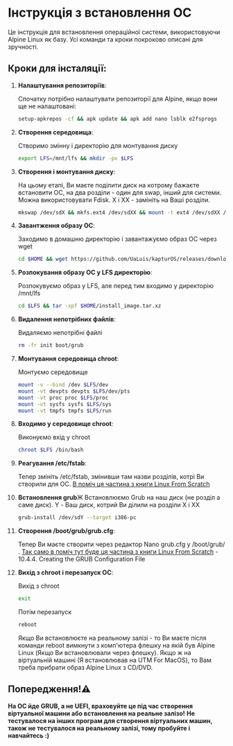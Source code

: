 # Інструкція з встановлення ОС

Це інструкція для встановлення операційної системи, використовуючи Alpine Linux як базу. Усі команди та кроки покроково описані для зручності.

## Кроки для інсталяції:

1. **Налаштування репозиторіїв**:

   Спочатку потрібно налаштувати репозиторії для Alpine, якщо вони ще не налаштовані:
   ```bash
   setup-apkrepos -cf && apk update && apk add nano lsblk e2fsprogs
   ```
2. **Створення середовища**:

   Створимо змінну і директорію для монтування диску
   ```bash
   export LFS=/mnt/lfs && mkdir -pv $LFS
   ```
3. **Створення і монтування диску**:

   На цьому етапі, Ви маєте поділити диск на котрому бажаєте встановити ОС, на два розділи - один для swap, інший для системи.
   Можна використовувати Fdisk. Х і ХХ - замініть на Ваші розділи.
   ```bash
   mkswap /dev/sdX && mkfs.ext4 /dev/sdXX && mount -t ext4 /dev/sdXX /mnt/lfs
   ```
4. **Завантження образу ОС**:

   Заходимо в домашню директорію і завантажуємо образ ОС через wget
   ```bash
   cd $HOME && wget https://github.com/UaLuis/kapturOS/releases/download/os_v2/install_image_0.1.tar.xz
   ```
5. **Розпокування образу ОС у LFS директорію**:

   Розпокувуємо образ у LFS, але перед тим входимо у директорію /mnt/lfs
   ```bash
   cd $LFS && tar -xpf $HOME/install_image.tar.xz
   ```
6. **Видалення непотрібних файлів**:

   Видаляємо непотрібні файлі
   ```bash
   rm -fr init boot/grub
   ```
7. **Монтування середовища chroot**:

   Монтуємо середовище
   ```bash
   mount -v --bind /dev $LFS/dev
   mount -vt devpts devpts $LFS/dev/pts
   mount -vt proc proc $LFS/proc
   mount -vt sysfs sysfs $LFS/sys
   mount -vt tmpfs tmpfs $LFS/run
   ```
8. **Входимо у середовище chroot**:

   Виконуємо вхід у chroot
   ```bash
   chroot $LFS /bin/bash
   ```
9. **Реагування /etc/fstab**:
    
    Тепер змініть /etc/fstab, змінивши там назви розділів, котрі Ви створили для ОС.
    [В поміч ця частина з книги Linux From Scratch](https://www.linuxfromscratch.org/lfs/view/12.3/chapter10/fstab.html)
10. **Встановлення grub**Ж
    Встановлюємо Grub на наш диск (не розділ а саме диск). Y - Ваш диск, котрий Ви ділили на розділи Х і ХХ
    ```bash
    grub-install /dev/sdY --target i386-pc
    ```
11. **Створення /boot/grub/grub.cfg**:
    
    Тепер Ви маєте створити через редактор Nano grub.cfg у /boot/grub/ .
    [Так само в поміч тут буде ця частина з книги Linux From Scratch](https://www.linuxfromscratch.org/lfs/view/12.3/chapter10/grub.html) - 10.4.4. Creating the GRUB Configuration File
12. **Вихід з chroot і перезапуск ОС**:
    
    Вихід з chroot
    ```bash
    exit
    ```

    Потім перезапуск
    ```bash
    reboot
    ```
    
    Якщо Ви встановлюєте на реальному залізі - то Ви маєте після команди reboot вимкнути з комп'ютера флешку на якій був Alpine Linux (Якщо Ви встановлювали через флешку).
    Якщо ж на віртуальній машині (Я встановлював на UTM For MacOS), то Вам треба прибрати образ Alpine Linux з CD/DVD.
    
## Попередження!⚠️
**На ОС йде GRUB, а не UEFI, враховуйте це під час створення віртуальної машини або встановлення на реальне залізо!**
**Не тестувалося на інших програм для створення віртуальних машин, також не тестувалося на реальному залізі, тому пробуйте і навчайтесь :)**
